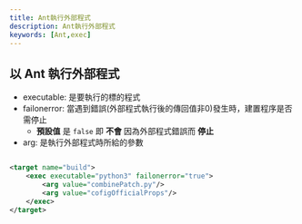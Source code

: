 ```yaml
---
title: Ant執行外部程式
description: Ant執行外部程式
keywords: [Ant,exec] 
---
```


## 以 Ant 執行外部程式

* executable: 是要執行的標的程式
* failonerror: 當遇到錯誤(外部程式執行後的傳回值非0)發生時，建置程序是否需停止
    * __預設值__ 是 <code>false</code> 即 __不會__ 因為外部程式錯誤而 __停止__
* arg: 是執行外部程式時所給的參數


```xml

<target name="build">
    <exec executable="python3" failonerror="true">
        <arg value="combinePatch.py"/>
        <arg value="cofigOfficialProps"/>
    </exec>
</target>
```
